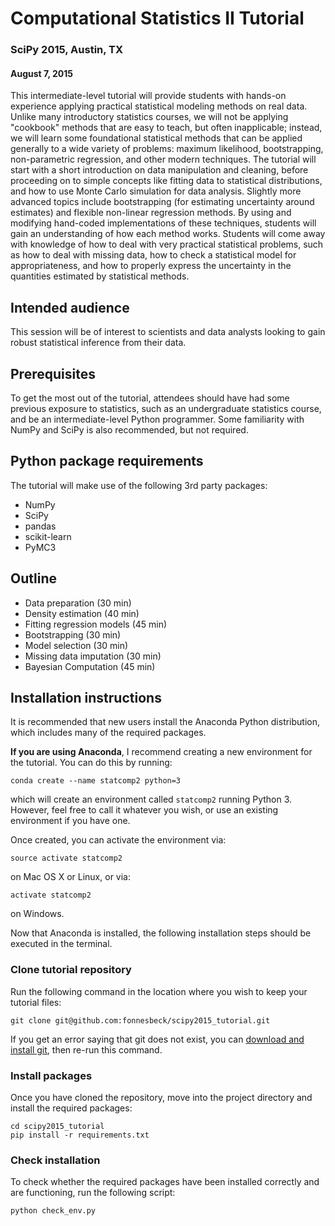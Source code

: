 # Computational Statistics II Tutorial

### SciPy 2015, Austin, TX
#### August 7, 2015

This intermediate-level tutorial will provide students with hands-on experience applying practical statistical modeling methods on real data. Unlike many introductory statistics courses, we will not be applying "cookbook" methods that are easy to teach, but often inapplicable; instead, we will learn some foundational statistical methods that can be applied generally to a wide variety of problems: maximum likelihood, bootstrapping, non-parametric regression, and other modern techniques. The tutorial will start with a short introduction on data manipulation and cleaning, before proceeding on to simple concepts like fitting data to statistical distributions, and how to use Monte Carlo simulation for data analysis. Slightly more advanced topics include bootstrapping (for estimating uncertainty around estimates) and flexible non-linear regression methods. By using and modifying hand-coded implementations of these techniques, students will gain an understanding of how each method works. Students will come away with knowledge of how to deal with very practical statistical problems, such as how to deal with missing data, how to check a statistical model for appropriateness, and how to properly express the uncertainty in the quantities estimated by statistical methods. 


## Intended audience

This session will be of interest to scientists and data analysts looking to gain robust statistical inference from their data. 

## Prerequisites 

To get the most out of the tutorial, attendees should have had some previous exposure to statistics, such as an undergraduate statistics course, and be an intermediate-level Python programmer. Some familiarity with NumPy and SciPy is also recommended, but not required. 

## Python package requirements

The tutorial will make use of the following 3rd party packages:

* NumPy
* SciPy
* pandas
* scikit-learn
* PyMC3

## Outline

* Data preparation (30 min)
* Density estimation (40 min)
* Fitting regression models (45 min)
* Bootstrapping (30 min)
* Model selection (30 min)
* Missing data imputation (30 min)
* Bayesian Computation (45 min)

## Installation instructions

It is recommended that new users install the Anaconda Python distribution, which includes many of the required packages. 

**If you are using Anaconda**, I recommend creating a new environment for the tutorial. You can do this by running:

    conda create --name statcomp2 python=3
    
which will create an environment called `statcomp2` running Python 3. However, feel free to call it whatever you wish, or use an existing environment if you have one.

Once created, you can activate the environment via:

    source activate statcomp2
    
on Mac OS X or Linux, or via:

    activate statcomp2
    
on Windows.

Now that Anaconda is installed, the following installation steps should be executed in the terminal.

### Clone tutorial repository

Run the following command in the location where you wish to keep your tutorial files:

    git clone git@github.com:fonnesbeck/scipy2015_tutorial.git
    
If you get an error saying that git does not exist, you can [download and install git](https://git-scm.com), then re-run this command.

### Install packages

Once you have cloned the repository, move into the project directory and install the required packages:

    cd scipy2015_tutorial
    pip install -r requirements.txt

### Check installation

To check whether the required packages have been installed correctly and are functioning, run the following script:

    python check_env.py

          
